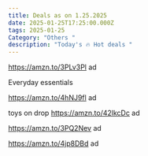 ```yaml
---
title: Deals as on 1.25.2025
date: 2025-01-25T17:25:00.000Z
tags: 2025-01-25
Category: "Others "
description: "Today's 🔥 Hot deals "
---
```

https://amzn.to/3PLv3Pl ad﻿

E﻿veryday essentials  

https://amzn.to/4hNJ9fl ad



toys on drop https://amzn.to/42lkcDc﻿ ad

https://amzn.to/3PQ2Nev ad ﻿



https://amzn.to/4jp8DBd ad